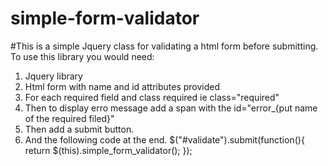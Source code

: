 # simple-form-validator
#This is a simple Jquery class for validating a html form before submitting.
To use this library you would need: 
1. Jquery library 
2. Html form with name and id attributes provided
3. For each required field and class required ie class="required" 
4. Then to display erro message add a span with the id="error_{put name of the required filed}"
5. Then add a submit button. 
6. And the following code at the end.
$("#validate").submit(function(){
	return $(this).simple_form_validator();
});

